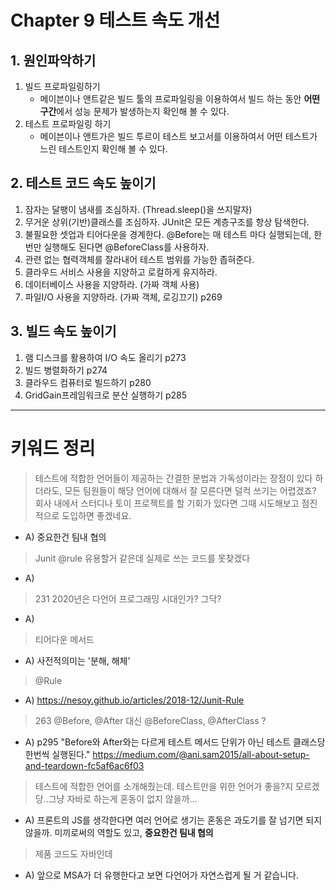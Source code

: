 # Chapter 9 테스트 속도 개선

## 1. 원인파악하기
1. 빌드 프로파일링하기
    - 메이븐이나 앤트같은 빌드 툴의 프로파일링을 이용하여서 빌드 하는 동안 **어떤 구간**에서 성능 문제가 발생하는지 확인해 볼 수 있다.
2. 테스트 프로파일링 하기
    - 메이븐이나 앤트가은 빌드 투르이 테스트 보고서를 이용하여서 어떤 테스트가 느린 테스트인지 확인해 볼 수 있다.

## 2. 테스트 코드 속도 높이기
1. 잠자는 달팽이 냄새를 조심하자. (Thread.sleep()을 쓰지말자)
2. 무거운 상위(기반)클래스를 조심하자. JUnit은 모든 계층구조를 항상 탐색한다.
3. 불필요한 셋업과 티어다운을 경계한다. @Before는 매 테스트 마다 실행되는데, 한번만 실행해도 된다면 @BeforeClass를 사용하자.
4. 관련 없는 협력객체를 잘라내어 테스트 범위를 가능한 좁혀준다.
5. 클라우드 서비스 사용을 지양하고 로컬하게 유지하라.
6. 데이터베이스 사용을 지양하라. (가짜 객체 사용)
7. 파일I/O 사용을 지양하라. (가짜 객체, 로깅끄기) p269

## 3. 빌드 속도 높이기
1. 램 디스크를 활용하여 I/O 속도 올리기 p273
2. 빌드 병렬화하기 p274
3. 클라우드 컴퓨터로 빌드하기 p280
4. GridGain프레임워크로 분산 실행하기 p285

---

# 키워드 정리
> 테스트에 적합한 언어들이 제공하는 간결한 문법과 가독성이라는 장점이 있다 하더라도, 모든 팀원들이 해당 언어에 대해서 잘 모른다면 덜컥 쓰기는 어렵겠죠? 회사 내에서 스터디나 토이 프로젝트를 할 기회가 있다면 그때 시도해보고 점진적으로 도입하면 좋겠네요. 
- A) 중요한건 팀내 협의

> Junit @rule 유용할거 같은데 실제로 쓰는 코드를 못찾겠다
- A)

> 231 2020년은 다언어 프로그래밍 시대인가? 그닥?
- A) 

> 티어다운 메서드
- A) 사전적의미는 '분해, 해체'

> @Rule
- A) https://nesoy.github.io/articles/2018-12/Junit-Rule

> 263 @Before, @After 대신 @BeforeClass, @AfterClass ?
- A) p295 "Before와 After와는 다르게 테스트 메서드 단위가 아닌 테스트 클래스당 한번씩 실행된다."
https://medium.com/@ani.sam2015/all-about-setup-and-teardown-fc5af6ac6f03

> 테스트에 적합한 언어를 소개해줬는데. 테스트만을 위한 언어가 좋을?지 모르겠당..그냥 자바로 하는게 혼동이 없지 않을까... 
- A) 프론트의 JS를 생각한다면 여러 언어로 생기는 혼동은 과도기를 잘 넘기면 되지 않을까. 미끼로써의 역할도 있고,
**중요한건 팀내 협의** 

> 제품 코드도 자바인데
- A) 앞으로 MSA가 더 유행한다고 보면 다언어가 자연스럽게 될 거 같습니다.
  